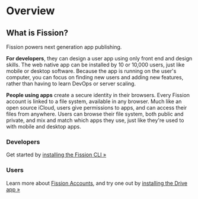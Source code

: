 # Overview

## What is Fission?

Fission powers next generation app publishing.

**For developers**, they can design a user app using only front end and design skills. The web native app can be installed by 10 or 10,000 users, just like mobile or desktop software. Because the app is running on the user's computer, you can focus on finding new users and adding new features, rather than having to learn DevOps or server scaling.

**People using apps** create a secure identity in their browsers. Every Fission account is linked to a file system, available in any browser. Much like an open source iCloud, users give permissions to apps, and can access their files from anywhere. Users can browse their file system, both public and private, and mix and match which apps they use, just like they're used to with mobile and desktop apps.

### Developers

Get started by [installing the Fission CLI »](developers/installation.md)

### Users

Learn more about [Fission Accounts](accounts-and-dashboard/accounts/), and try one out by [installing the Drive app »](https://guide.fission.codes/drive)


